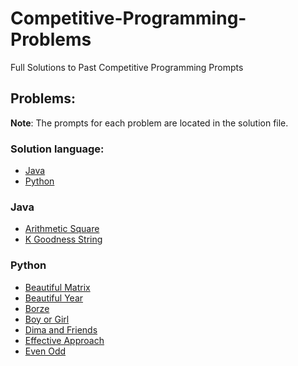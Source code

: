 # Competitive-Programming-Problems
Full Solutions to Past Competitive Programming Prompts 

## Problems:
**Note**: The prompts for each problem are located in the solution file.

### Solution language:
* [Java](#java)
* [Python](#python) 

### Java
* [Arithmetic Square](https://github.com/Kyle-Kerlew/Competitive-Programming-Problems/blob/main/ArithmeticSquare.java)
* [K Goodness String](https://github.com/Kyle-Kerlew/Competitive-Programming-Problems/blob/main/KGoodness.java)
### Python
* [Beautiful Matrix](https://github.com/Kyle-Kerlew/Competitive-Programming-Problems/blob/main/Beautiful_matrix_1.py)
* [Beautiful Year](https://github.com/Kyle-Kerlew/Competitive-Programming-Problems/blob/main/beautiful_year_1.py)
* [Borze](https://github.com/Kyle-Kerlew/Competitive-Programming-Problems/blob/main/borze_1.py)
* [Boy or Girl](https://github.com/Kyle-Kerlew/Competitive-Programming-Problems/blob/main/boy_or_girl.py)
* [Dima and Friends](https://github.com/Kyle-Kerlew/Competitive-Programming-Problems/blob/main/dima_and_friends_2.py)
* [Effective Approach](https://github.com/Kyle-Kerlew/Competitive-Programming-Problems/blob/main/effective_approach_2.py)
* [Even Odd](https://github.com/Kyle-Kerlew/Competitive-Programming-Problems/blob/main/even_odd_2.py)
